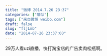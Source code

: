 ```yaml
---
title: "微博 2014.7.26 23:37"
categories: ["嘀咕"]
tags: ["来自微博 weibo.com"]
draft: false
slug: "fljLmb"
date: "2014-07-26 23:37:00"
---
```


<p>29万人看uzi直播，快打淘宝店的广告卖肉松瓶啊。 ​​​​</p>

